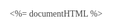 <!DOCTYPE html>
<html>
<head>
<meta charset="utf-8">
<title><%= documentTitle %></title>
<style>
body{
    margin: 0 auto;
    font-family: Georgia, Palatino, serif;
    color: #444444;
    background-color: white;
    line-height: 1;
    max-width: 960px;
    padding: 30px;
}
h1, h2, h3, h4 {
    color: #111111;
    font-weight: 400;
}
h1, h2, h3, h4, h5, p {
    margin-bottom: 24px;
    padding: 0;
}
h1 {
    font-size: 48px;
}
h2 {
    font-size: 36px;
    /* The bottom margin is small. It's designed to be used with gray meta text
     * below a post title. */
    margin: 24px 0 6px;
}
h3 {
    font-size: 24px;
}
h4 {
    font-size: 21px;
}
h5 {
    font-size: 18px;
}
a {
    color: #0099ff;
    margin: 0;
    padding: 0;
    vertical-align: baseline;
    text-decoration: none;
}
img[alt=banner] {
    width: 100%;
    height: 100%;
    margin-left: -10%;
}
a:hover {
    text-decoration: none;
    color: #ff6600;
}
a:visited {
    color: purple;
    text-decoration: none;
}
ul, ol {
    padding: 0;
    margin: 0;
}
li {
    line-height: 24px;
}
li ul, li ol {
    margin-left: 24px;
}
p, ul, ol {
    font-size: 16px;
    line-height: 24px;
    max-width: 760px;
}
pre {
    border-radius: 4px;
    padding: 10px 24px;
    max-width: 800px;
    white-space: pre-wrap;
}
code {
    border-radius: 4px;
    font-family: Consolas, Monaco, "Andale Mono", monospace;
    line-height: 1.5;
    font-size: 13px;

}
aside {
    display: block;
    float: right;
    width: 390px;
}
blockquote {
    border-left:.5em solid #eee;
    padding: 0 2em;
    margin-left:0;
    max-width: 476px;
}
blockquote  cite {
    font-size:14px;
    line-height:20px;
    color:#bfbfbf;
}
blockquote cite:before {
    content: '\2014 \00A0';
}

blockquote p {  
    color: #666;
    max-width: 460px;
}

hr {
    width: 540px;
    text-align: left;
    margin: 30px -20px;
    color: #999;
}

dt {
  font-weight: bold;
}

dt, dd {
    margin-top: 5px; 
    margin-bottom: 10px; 
}

dd {
    margin-left: 40px;
}

table {
    margin-bottom: 20px;
    max-width: 100%;
    background-color: transparent;
    border-collapse: collapse;
}

table th,
table td {
    padding: 8px;
    line-height: 20px;
    text-align: left;
    vertical-align: top;
    border-top: 1px solid #dddddd;
}

table th {
    font-weight: bold;
}

table thead th {
    vertical-align: bottom;
}

table caption + thead tr:first-child th,
table caption + thead tr:first-child td,
table colgroup + thead tr:first-child th,
table colgroup + thead tr:first-child td,
table thead:first-child tr:first-child th,
table thead:first-child tr:first-child td {
    border-top: 0;
}

table tbody + tbody {
    border-top: 2px solid #dddddd;
}

.footnote {
    vertical-align: top;
    position: relative;
    top: -0.5em;
    font-size: 0.8em;
}

.tooltip li {
    line-height: 1.4;
}

/* Code below this line is copyright Twitter Inc. */

button,
input,
select,
textarea {
  font-size: 100%;
  margin: 0;
  vertical-align: baseline;
  *vertical-align: middle;
}
button, input {
  line-height: normal;
  *overflow: visible;
}
button::-moz-focus-inner, input::-moz-focus-inner {
  border: 0;
  padding: 0;
}
button,
input[type="button"],
input[type="reset"],
input[type="submit"] {
  cursor: pointer;
  -webkit-appearance: button;
}
input[type=checkbox], input[type=radio] {
  cursor: pointer;
}
/* override default chrome & firefox settings */
input:not([type="image"]), textarea {
  -webkit-box-sizing: content-box;
  -moz-box-sizing: content-box;
  box-sizing: content-box;
}

input[type="search"] {
  -webkit-appearance: textfield;
  -webkit-box-sizing: content-box;
  -moz-box-sizing: content-box;
  box-sizing: content-box;
}
input[type="search"]::-webkit-search-decoration {
  -webkit-appearance: none;
}
label,
input,
select,
textarea {
  font-family: "Helvetica Neue", Helvetica, Arial, sans-serif;
  font-size: 13px;
  font-weight: normal;
  line-height: normal;
  margin-bottom: 18px;
}
input[type=checkbox], input[type=radio] {
  cursor: pointer;
  margin-bottom: 0;
}
input[type=text],
input[type=password],
textarea,
select {
  display: inline-block;
  width: 210px;
  padding: 4px;
  font-size: 13px;
  font-weight: normal;
  line-height: 18px;
  height: 18px;
  color: #808080;
  border: 1px solid #ccc;
  -webkit-border-radius: 3px;
  -moz-border-radius: 3px;
  border-radius: 3px;
}
select, input[type=file] {
  height: 27px;
  line-height: 27px;
}
textarea {
  height: auto;
}

/* grey out placeholders */
:-moz-placeholder {
  color: #bfbfbf;
}
::-webkit-input-placeholder {
  color: #bfbfbf;
}

input[type=text],
input[type=password],
select,
textarea {
  -webkit-transition: border linear 0.2s, box-shadow linear 0.2s;
  -moz-transition: border linear 0.2s, box-shadow linear 0.2s;
  transition: border linear 0.2s, box-shadow linear 0.2s;
  -webkit-box-shadow: inset 0 1px 3px rgba(0, 0, 0, 0.1);
  -moz-box-shadow: inset 0 1px 3px rgba(0, 0, 0, 0.1);
  box-shadow: inset 0 1px 3px rgba(0, 0, 0, 0.1);
}
input[type=text]:focus, input[type=password]:focus, textarea:focus {
  outline: none;
  border-color: rgba(82, 168, 236, 0.8);
  -webkit-box-shadow: inset 0 1px 3px rgba(0, 0, 0, 0.1), 0 0 8px rgba(82, 168, 236, 0.6);
  -moz-box-shadow: inset 0 1px 3px rgba(0, 0, 0, 0.1), 0 0 8px rgba(82, 168, 236, 0.6);
  box-shadow: inset 0 1px 3px rgba(0, 0, 0, 0.1), 0 0 8px rgba(82, 168, 236, 0.6);
}

/* buttons */
button {
  display: inline-block;
  padding: 4px 14px;
  font-family: "Helvetica Neue", Helvetica, Arial, sans-serif;
  font-size: 13px;
  line-height: 18px;
  -webkit-border-radius: 4px;
  -moz-border-radius: 4px;
  border-radius: 4px;
  -webkit-box-shadow: inset 0 1px 0 rgba(255, 255, 255, 0.2), 0 1px 2px rgba(0, 0, 0, 0.05);
  -moz-box-shadow: inset 0 1px 0 rgba(255, 255, 255, 0.2), 0 1px 2px rgba(0, 0, 0, 0.05);
  box-shadow: inset 0 1px 0 rgba(255, 255, 255, 0.2), 0 1px 2px rgba(0, 0, 0, 0.05);
  background-color: #0064cd;
  background-repeat: repeat-x;
  background-image: -khtml-gradient(linear, left top, left bottom, from(#049cdb), to(#0064cd));
  background-image: -moz-linear-gradient(top, #049cdb, #0064cd);
  background-image: -ms-linear-gradient(top, #049cdb, #0064cd);
  background-image: -webkit-gradient(linear, left top, left bottom, color-stop(0%, #049cdb), color-stop(100%, #0064cd));
  background-image: -webkit-linear-gradient(top, #049cdb, #0064cd);
  background-image: -o-linear-gradient(top, #049cdb, #0064cd);
  background-image: linear-gradient(top, #049cdb, #0064cd);
  color: #fff;
  text-shadow: 0 -1px 0 rgba(0, 0, 0, 0.25);
  border: 1px solid #004b9a;
  border-bottom-color: #003f81;
  -webkit-transition: 0.1s linear all;
  -moz-transition: 0.1s linear all;
  transition: 0.1s linear all;
  border-color: #0064cd #0064cd #003f81;
  border-color: rgba(0, 0, 0, 0.1) rgba(0, 0, 0, 0.1) rgba(0, 0, 0, 0.25);
}
button:hover {
  color: #fff;
  background-position: 0 -15px;
  text-decoration: none;
}
button:active {
  -webkit-box-shadow: inset 0 3px 7px rgba(0, 0, 0, 0.15), 0 1px 2px rgba(0, 0, 0, 0.05);
  -moz-box-shadow: inset 0 3px 7px rgba(0, 0, 0, 0.15), 0 1px 2px rgba(0, 0, 0, 0.05);
  box-shadow: inset 0 3px 7px rgba(0, 0, 0, 0.15), 0 1px 2px rgba(0, 0, 0, 0.05);
}
button::-moz-focus-inner {
  padding: 0;
  border: 0;
} 
</style>
</head>
<body><%= documentHTML %></body>
</html>
